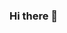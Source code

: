 ### Hi there 👋

<!--
**Swetha-Sureshkumar/Swetha-Sureshkumar** is a ✨ _special_ ✨ repository because its `README.md` (this file) appears on your GitHub profile.
<a href="URL_REDIRECT" target="blank"><img align="center" src="https://github.com/Swetha-Sureshkumar/Swetha-Sureshkumar/blob/main/AppropriateFatKagu-max-1mb.gif" height="100" /></a>

Here are some ideas to get you started:

- 🔭 I’m currently working on ...
- 🌱 I’m currently learning ...
- 👯 I’m looking to collaborate on ...
- 🤔 I’m looking for help with ...
- 💬 Ask me about ...
- 📫 How to reach me: ...
- 😄 Pronouns: ...
- ⚡ Fun fact: ...
-->
